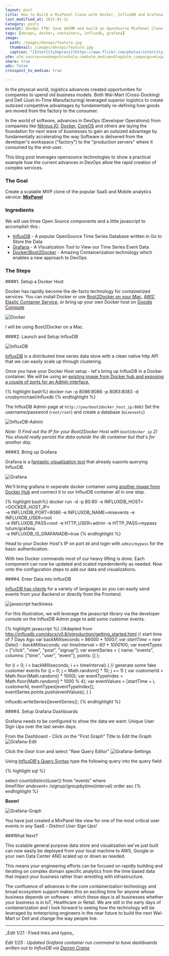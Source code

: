 ```yaml
---
layout: post
title: How to Build a MixPanel Clone with Docker, InfluxDB and Grafana
last_modified_at: 2015-01-21
Category: posts
excerpt: DevOps FTW! Save $65MM and build an OpenSource MixPanel Clone.
tags: [devops, docker, containers, influxdb, grafana]
image:
  path: /images/devops/feature.jpg
  thumbnail: /images/devops/feature.jpg
  caption: "[InterCityImpress](https://www.flickr.com/photos/intercityimpress/15344282306)"
utm: utm_source=sandeepchivukula.com&utm_medium=blog&utm_campaign=mixpanelclone
share: true
ads: false
crosspost_to_medium: true

---
```


In the physical world, logistics advances created opportunities for companies to upend old business models. Both Wal-Mart (Cross-Docking) and Dell (Just-In-Time Manufacturing) leveraged superior logistics to create outsized competitive advantages by fundamentally re-defining how goods are moved from the factory to the consumer.

In the world of software, advances in DevOps (Developer Operations) from companies like [Nitrous.IO](https://www.nitrous.io/?{{page.utm}}), [Docker](http://www.docker.com/?{{page.utm}}), [CoreOS](http://www.coreos.com/?{{page.utm}}) and others are laying the foundation for next wave of businesses to gain an outsized advantage by fundamentally accelerating the way Software is delivered from the developer's workspace ("factory") to the "production servers" where it consumed by the end-user.

This blog post leverages opensource technologies to show a practical example how the current advances in DevOps allow the rapid creation of complex services.


### The Goal

Create a scalable MVP clone of the popular SaaS and Mobile analytics service: [__MixPanel__](http://blogs.wsj.com/venturecapital/2014/12/18/mixpanel-raises-65-million-to-build-predictive-data-tech/?{{page.utm}})

### Ingredients

We will use three Open Source components and a little javascript to accomplish this :

* [InfluxDB](http://www.influxdb.com/?{{page.utm}}) - A popular OpenSource Time Series Database written in Go to Store the Data
* [Grafana](http://grafana.org/?{{page.utm}}) - A Visualization Tool to View our Time Series Event Data
* [Docker/Boot2Docker](http://www.docker.com/?{{page.utm}}) - Amazing Containerization technology which enables a new approach to DevOps


### The Steps

####1. Setup a Docker Host

Docker has rapidly become the de-facto technology for containerized services. You can install Docker or use [Boot2Docker on your Mac](https://docs.docker.com/installation/mac/?{{page.utm}}), [AWS' Elastic Container Service](https://aws.amazon.com/ecs/?{{page.utm}}), or bring up your own Docker host on [Google Compute](https://cloud.google.com/compute/docs/containers/container_vms?{{page.utm}})

![Docker](/images/devops/docker-whale-home-logo-@2x.png)

I will be using Boot2Docker on a Mac.

####2. Launch and Setup InfluxDB

![InfluxDB](/images/devops/influx.jpeg)

[InfluxDB](http://influxdb.com/docs/v0.8/introduction/overview.html?{{page.utm}}) is a distributed time series data store with a clean native http API that we can easily scale up through clustering.

Once you have your Docker Host setup - let's bring up InfluxDB in a Docker container. We will be using an [existing image from Docker hub and exposing a couple of ports for an Admin interface.](https://github.com/crosbymichael/influxdb-docker?{{page.utm}})

{% highlight bash%}
docker run -p 8086:8086 -p 8083:8083 -d crosbymichael/influxdb
{% endhighlight  %}

The InfluxDB Admin page at `http://yourboot2docker_host_ip:8083`
Set the username/password (`root/root`) and create a database (`mixevents`)

![InfluxDB-Admin](/images/devops/influx-admin.png)


_Note: 1) Find out the IP for your Boot2Docker Host with `boot2docker ip` 2) You should really persist the data outside the db container but that's for another day._

####3. Bring up Grafana

Grafana is a [fantastic visualization tool](http://grafana.org/features/?{{page.utm}}) that already suports querying InfluxDB.

![Grafana](/images/devops/grafana.png)

We'll bring grafana in seperate docker container using [another image from Docker Hub](https://registry.hub.docker.com/u/tutum/grafana/?{{page.utm}}) and connect it to our InfluxDB container all in one step.

{% highlight bash%}
docker run -d -p 80:80 -e INFLUXDB_HOST=<DOCKER_HOST_IP> \
-e INFLUXDB_PORT=8086 -e INFLUXDB_NAME=mixevents -e INFLUXDB_USER=root \
-e INFLUXDB_PASS=root -e HTTP_USER=admin -e HTTP_PASS=mypass tutum/grafana \
-e INFLUXDB_IS_GRAFANADB=true
{% endhighlight  %}

Head to your Docker Host's IP on port `80` and login with `admin/mypass` for the basic authentication.

With _two_ Docker commands most of our heavy lifting is done. Each component can now be updated and scaled inpedendently as needed. Now onto the configuration steps to add our data and visualizations.

####4. Enter Data into InfluxDB

[InfluxDB has clients](http://influxdb.com/docs/v0.8/client_libraries/javascript.html?{{page.utm}}) for a variety of languages so you can easily send events from your Backend or directly from the Frontend.

![javascript hackiness](/images/devops/javascript.png)

For this illustration, we will leverage the javascript library via the developer console on the InfluxDB Admin page to add some customer events.

{% highlight javascript %}
//Adapted from http://influxdb.com/docs/v0.8/introduction/getting_started.html
// start time of 7 Days Ago
var backMilliseconds = 86000 * 1000*7;
var startTime = new Date() - backMilliseconds;
var timeInterval = 60 * 1000*100;
var eventTypes = ["click", "view", "post", "signup"];
var eventSeries = {
  name: "events",
  columns: ["time", "user", "event"],
  points: []
};

for (i = 0; i < backMilliseconds; i += timeInterval) {
 // generate some fake customer events
  for (j = 0; j < Math.random() * 10; j += 1) {
    var customerId = Math.floor(Math.random() * 1000);
    var eventTypeIndex = Math.floor(Math.random() * 1000 % 4);
    var eventValues = [startTime + i, customerId, eventTypes[eventTypeIndex]];
    eventSeries.points.push(eventValues);
  }
}

influxdb.writeSeries([eventSeries]);
{% endhighlight %}

####4. Setup Grafana Dashboards

Grafana needs to be configured to show the data we want: Unique User Sign Ups over the last seven days.

From the Dashboard - Click on the "First Graph" Title to Edit the Graph
![Grafana-Edit](/images/devops/grafana-1.png)

Click the _Gear Icon_  and select "Raw Query Editor"
![Grafana-Settings](/images/devops/grafana-2.png)

Using [InfluxDB's Query Syntax](http://influxdb.com/docs/v0.8/api/query_language.html?{{page.utm}}) type the following query into the query field:

{% highlight sql %}

select count(distinct(user)) from "events" where $timeFilter \
and event =~/signup/i group by time($interval) order asc
{% endhighlight %}


__Boom!__

![Grafana-Graph](/images/devops/grafana-graph.png)

You have just created a MixPanel like view for one of the most critical user events in any SaaS - _Distinct User Sign Ups!_

###What Next?

This scalable general purpose data store and visualization we've just built can now easily be deployed from your local machine to AWS, Google or your own Data Center AND scaled up or down as needed.

This means your engineering efforts can be focused on rapidly building and iterating on complex domain specific analytics from the time based data that impact your business rather than wrestling with infrastructure.

The confluence of advances in the core containerization technology and broad ecosystem support makes this an exciting time for anyone whose business depends on software - which these days is all businesses whether your business is in IoT, Healthcare or Retail.  We are still in the early days of containerization and I look forward to seeing how the technology will be leveraged by enterprising engineers in the near future to build the next Wal-Mart or Dell and change the way people live.

<HR>
_Edit 1/21 : Fixed links and typos_

_Edit 1/25 : Updated Grafana container run command to have dashboards written out to
InfluxDB via [Darren Craine](https://www.facebook.com/agrippa)_
